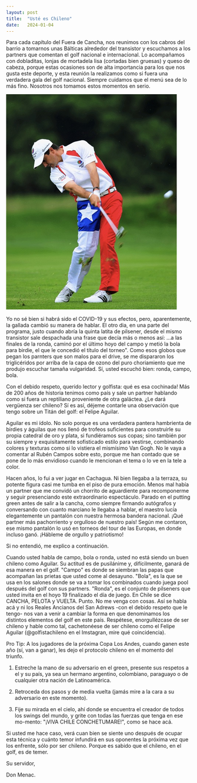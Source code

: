 ```yaml
---
layout: post
title:  "Usté es Chileno"
date:   2024-01-04
---
```


<p class="intro"><span class="dropcap"></span> Para cada capítulo del Fuera de Cancha, nos reunimos con los cabros del barrio a tomarnos unas Bálticas alrededor del transistor y escuchamos a los partners que comentan el golf nacional e internacional. Lo acompañamos con dobladitas, lonjas de mortadela lisa (cortadas bien gruesas) y queso de cabeza, porque estas ocasiones son de alta importancia para los que nos gusta este deporte, y esta reunión la realizamos como si fuera una verdadera gala del golf nacional. Siempre cuidamos que el menú sea de lo más fino. Nosotros nos tomamos estos momentos en serio.</p>

<img src="/assets/img/aguilar.jpg" alt=""> 

Yo no sé bien si habrá sido el COVID-19 y sus efectos, pero, aparentemente, la gallada cambió su manera de hablar. El otro dia, en una parte del programa, justo cuando abría la quinta latita de pilsener, desde el mismo transistor sale despachada una frase que decía más o menos así: ...a las finales de la ronda, caminó por el último hoyo del campo y metió la bola para birdie, el que le concedió el título del torneo". Como esos globos que pegan los parnters que son malos para el drive, se me dispararon los triglicéridos por arriba de la capa de ozono del puro choriamiento que me produjo escuchar tamaña vulgaridad. Sí, usted escuchó bien: ronda, campo, bola.

Con el debido respeto, querido lector y golfista: qué es esa cochinada! Más de 200 años de historia tenimos como país y sale un partner hablando como si fuera un reptiliano proveniente de otra galáctea. ¿Le dará vergüenza ser chileno? Sí es así, déjeme contarle una observación que tengo sobre un Titán del golf: el Felipe Aguilar.

Aguilar es mi ídolo. No solo porque es una verdadera pantera hambrienta de birdies y águilas que nos llenó de trofeos suficientes para construirle su propia catedral de oro y plata, si fundiéramos sus copas; sino también por su siempre y exquisitamente sofisticado estilo para vestirse, combinando colores y texturas como si lo vistiera el mismísimo Van Gogh. No le vaya a comentar al Rubén Campos sobre esto, porque me han contado que se pone de lo más envidioso cuando le mencionan el tema o lo ve en la tele a color.

Hacen años, lo fui a ver jugar en Cachagua. Ni bien llegaba a la terraza, su potente figura casi me tumba en el piso de pura emoción. Menos mal había un partner que me convidó un chorrito de aguardiente para recomponerme y seguir presenciando este extraordinario espectáculo. Parado en el putting green antes de salir a la cancha, como siempre firmando autógrafos y conversando con cuanto marciano le llegaba a hablar, el maestro lucía elegantemente un pantalón con nuestra hermosa bandera nacional. ¡Qué partner más pachorriento y orgulloso de nuestro país! Según me contaron, ese mismo pantalón lo usó en torneos del tour de las Europas, en donde incluso ganó. ¡Hábleme de orgullo y patriotismo! 

Si no entendió, me explico a continuación. 

Cuando usted habla de campo, bola o ronda, usted no está siendo un buen chileno como Aguilar. Su actitud es de pusilánime y, difícilmente, ganará de esa manera en el golf. "Campo" es donde se siembran las papas que acompañan las prietas que usted come al desayuno. "Bola", es la que se usa en los salones donde se va a tomar los combinados cuando juega pool después del golf con sus partners. "Ronda", es el conjunto de pilseners que usted invita en el hoyo 19 finalizado el día de juego. En Chile se dice CANCHA, PELOTA y VUELTA. Punto. No me venga con cosas. Así se habla acá y ni los Reales Ancianos del San Adrews -con el debido respeto que le tengo- nos van a venir a cambiar la forma en que denominamos los distintos elementos del golf en este país. Respétese, enorgullézcase de ser chileno y hable como tal, cachetonéese de ser chileno como el Felipe Aguilar (@golfistachileno en el Imstagran, mire qué coincidencia).

Pro Tip: A los jugadores de la próxima Copa Los Andes, cuando ganen este año (sí, van a ganar), les dejo el protocolo chileno en el momento del triunfo.

1. Estreche la mano de su adversario en el green, presente sus respetos a el y su país, ya sea un hermano argentino, colombiano, paraguayo o de cualquier otra nación de Latinoamérica.

2. Retroceda dos pasos y de media vuelta (jamás mire a la cara a su adversario en este momento).

3. Fije su mirada en el cielo, ahí donde se encuentra el creador de todos los swings del mundo, y grite con todas las fuerzas que tenga en ese mo-mento: "¡VIVA CHILE CONCHETUMARE!", como se hace acá.

Si usted me hace caso, verá cuan bien se siente uno después de ocupar esta técnica y cuánto temor infundirá en sus oponentes la próxima vez que los enfrente, sólo por ser chileno. Porque es sabido que el chileno, en el golf, es de temer.

Su servidor,

Don Menac.
